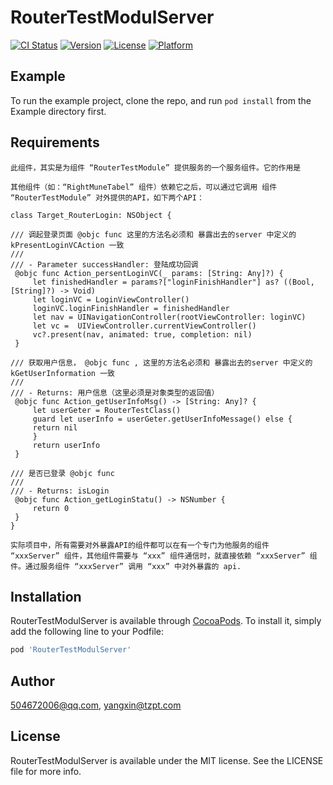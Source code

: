 # RouterTestModulServer

[![CI Status](https://img.shields.io/travis/504672006@qq.com/RouterTestModulServer.svg?style=flat)](https://travis-ci.org/504672006@qq.com/RouterTestModulServer)
[![Version](https://img.shields.io/cocoapods/v/RouterTestModulServer.svg?style=flat)](https://cocoapods.org/pods/RouterTestModulServer)
[![License](https://img.shields.io/cocoapods/l/RouterTestModulServer.svg?style=flat)](https://cocoapods.org/pods/RouterTestModulServer)
[![Platform](https://img.shields.io/cocoapods/p/RouterTestModulServer.svg?style=flat)](https://cocoapods.org/pods/RouterTestModulServer)

## Example

To run the example project, clone the repo, and run `pod install` from the Example directory first.

## Requirements

    此组件，其实是为组件 “RouterTestModule” 提供服务的一个服务组件。它的作用是
    
    其他组件（如：“RightMuneTabel” 组件）依赖它之后，可以通过它调用 组件 “RouterTestModule” 对外提供的API，如下两个API： 
    
    class Target_RouterLogin: NSObject {
    
    /// 调起登录页面 @objc func 这里的方法名必须和 暴露出去的server 中定义的 kPresentLoginVCAction 一致
    ///
    /// - Parameter successHandler: 登陆成功回调
     @objc func Action_persentLoginVC(_ params: [String: Any]?) {
         let finishedHandler = params?["loginFinishHandler"] as? ((Bool, [String]?) -> Void)
         let loginVC = LoginViewController()
         loginVC.loginFinishHandler = finishedHandler
         let nav = UINavigationController(rootViewController: loginVC)
         let vc =  UIViewController.currentViewController()
         vc?.present(nav, animated: true, completion: nil)
     }
    
    /// 获取用户信息， @objc func , 这里的方法名必须和 暴露出去的server 中定义的 kGetUserInformation 一致
    ///
    /// - Returns: 用户信息（这里必须是对象类型的返回值）
     @objc func Action_getUserInfoMsg() -> [String: Any]? {
         let userGeter = RouterTestClass()
         guard let userInfo = userGeter.getUserInfoMessage() else {
         return nil
         }
         return userInfo
     }
    
    /// 是否已登录 @objc func
    ///
    /// - Returns: isLogin
     @objc func Action_getLoginStatu() -> NSNumber {
         return 0
     }
    }
    
    实际项目中，所有需要对外暴露API的组件都可以在有一个专门为他服务的组件  “xxxServer” 组件，其他组件需要与 “xxx” 组件通信时，就直接依赖 “xxxServer” 组件。通过服务组件 “xxxServer” 调用 “xxx” 中对外暴露的 api.


## Installation

RouterTestModulServer is available through [CocoaPods](https://cocoapods.org). To install
it, simply add the following line to your Podfile:

```ruby
pod 'RouterTestModulServer'
```

## Author

504672006@qq.com, yangxin@tzpt.com

## License

RouterTestModulServer is available under the MIT license. See the LICENSE file for more info.
